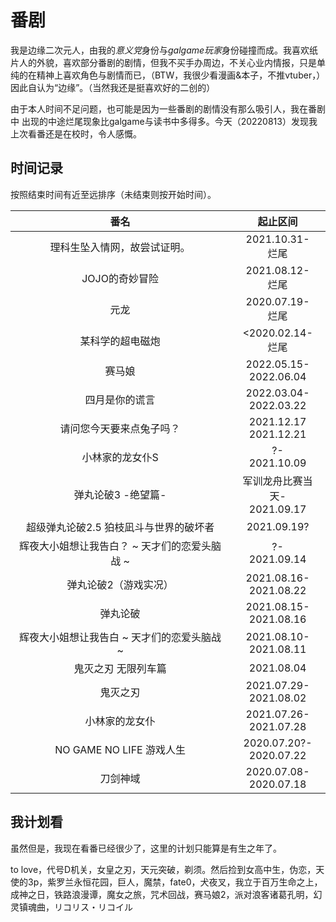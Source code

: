 # 番剧
我是边缘二次元人，由我的*意义党*身份与*galgame玩家*身份碰撞而成。我喜欢纸片人的外貌，喜欢<span class="heimu" title="你知道的太多了">部分</span>番剧的剧情，但我不买手办周边，不关心业内情报，只是单纯的在精神上喜欢角色与剧情而已，（BTW，我很少看漫画&本子，不推vtuber，）因此自认为“边缘”。（当然我还是挺喜欢好的二创的）

由于本人时间不足问题，也可能是因为一些番剧的剧情没有那么吸引人，我在番剧中 出现的中途烂尾现象比galgame与读书中多得多。今天（20220813）发现我上次看番还是在校时，令人感慨。
## 时间记录
按照结束时间有近至远排序（未结束则按开始时间）。

|番名|起止区间|
| :--: | :--: |
|理科生坠入情网，故尝试证明。<Badge type="tip" text="第一季" vertical="top" />|2021.10.31-<br/>烂尾|
|JOJO的奇妙冒险<Badge type="tip" text="第一季" vertical="top" />|2021.08.12-<br/>烂尾|
|元龙|2020.07.19-<br/>烂尾|
|某科学的超电磁炮<Badge type="tip" text="第一季" vertical="top" />|<2020.02.14-<br/>烂尾|
|赛马娘<Badge type="tip" text="第一季" vertical="top" />|2022.05.15-<br/>2022.06.04|
|四月是你的谎言|2022.03.04-<br/>2022.03.22|
|请问您今天要来点兔子吗？<Badge type="tip" text="第一季" vertical="top" />|2021.12.17<br/>2021.12.21|
|小林家的龙女仆S<Badge type="warning" text="第二季" vertical="top" />|?-<br/>2021.10.09|
|弹丸论破3 -绝望篇-<Badge type="danger" text="第三季" vertical="top" />|军训龙舟比赛当天-<br/>2021.09.17|
|超级弹丸论破2.5 狛枝凪斗与世界的破坏者<Badge type="tip" text="番外" vertical="top" />|2021.09.19?|
|辉夜大小姐想让我告白？ ~ 天才们的恋爱头脑战 ~<Badge type="warning" text="第二季" vertical="top" />|?-<br/>2021.09.14|
|弹丸论破2（游戏实况）<Badge type="warning" text="第二季" vertical="top" />|2021.08.16-<br/>2021.08.22|
|弹丸论破<Badge type="tip" text="第一季" vertical="top" />|2021.08.15-<br/>2021.08.16|
|辉夜大小姐想让我告白 ~ 天才们的恋爱头脑战 ~<Badge type="tip" text="第一季" vertical="top" />|2021.08.10-<br/>2021.08.11|
|鬼灭之刃 无限列车篇<Badge type="warning" text="第二季" vertical="top" />|2021.08.04|
|鬼灭之刃<Badge type="tip" text="第一季" vertical="top" />|2021.07.29-<br/>2021.08.02|
|小林家的龙女仆<Badge type="tip" text="第一季" vertical="top" />|2021.07.26-<br/>2021.07.28|
|NO GAME NO LIFE 游戏人生|2020.07.20?-<br/>2020.07.22|
|刀剑神域<Badge type="tip" text="第一季" vertical="top" />|2020.07.08-<br/>2020.07.18|

## 我计划看
虽然但是，我现在看番已经很少了，这里的计划只能算是有生之年了。

to love，代号D机关，女皇之刃，天元突破，剃须。然后捡到女高中生，伪恋，天使的3p，紫罗兰永恒花园，巨人，魔禁，fate0，犬夜叉，我立于百万生命之上，成神之日，铁路浪漫谭，魔女之旅，咒术回战，赛马娘2，派对浪客诸葛孔明，幻灵镇魂曲，リコリス・リコイル